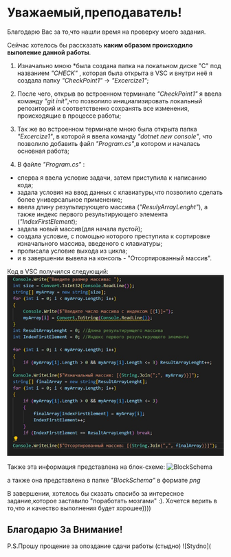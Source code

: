 # Уважаемый,преподаватель!
Благодарю Вас за то,что нашли время на проверку моего задания.

Сейчас хотелось бы рассказать **каким образом происходило выполение данной работы**.

1. Изначально мною *была создана папка на локальном диске "С" под названием *"CHECK"* , которая была открыта в VSC и внутри неё я создала папку *"CheckPoint1"* → *"Excercize1"*;

2. После чего, открыв во встроенном терминале *"CheckPoint1"* я ввела команду *"git init"*,что позволило инициализировать локальный репозиторий и соответственно сохранять все изменения, происходящие в процессе работы;

3. Так же во встроенном терминале мною была открыта папка *"Excercize1"*, в которой я ввела команду *"dotnet new console"*, что позволило добавить файл *"Program.cs"*,в котором и началась основная работа;

4. В файле *"Program.cs"* :
+ сперва я ввела условие задачи, затем приступила к написанию кода;
+ задала условия на ввод данных с клавиатуры,что позволило сделать более универсальное применение;
+ ввела длину результирующего массива (*"ResulyArrayLenght"*), а также индекс первого результирующего элемента (*"IndexFirstElement*);
+ задала новый массив(для начала пустой);
+ создала условие, с помощью которого преступила к сортировке изначального массива, введеного с клавиатуры;
+ прописала условие выхода из цикла;
+ и в завершении вывела на консоль - "Отсортированный массив".

Код в VSC получился следующий:
![Code](CodeVS.jpg)

Также эта информация представлена на блок-схеме:
![BlockSchema](BlockSchema.png)

а также она представлена в папке *"BlockSchema"* в формате *png* 

В завершении, хотелось бы сказать спасибо за интересное задание,которое заставило "поработать мозгами" :). Хочется верить в то,что и качество выполнения будет хорошее))))

## Благодарю За Внимание!

P.S.Прошу прощение за опоздание сдачи работы (стыдно)
![Stydno](



